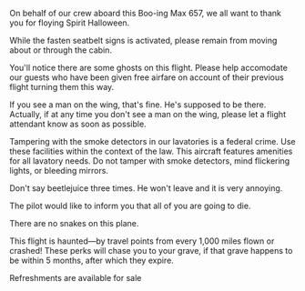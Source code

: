 On behalf of our crew aboard this Boo-ing Max 657, we all want to thank you for floying Spirit Halloween.

While the fasten seatbelt signs is activated, please remain from moving about or through the cabin. 

You'll notice there are some ghosts on this flight. Please help accomodate our guests who have been given free airfare on account of their previous flight turning them this way.

If you see a man on the wing, that's fine. He's supposed to be there. Actually, if at any time you don't see a man on the wing, please let a flight attendant know as soon as possible.

Tampering with the smoke detectors in our lavatories is a federal crime. Use these facilities within the context of the law. This aircraft features amenities for all lavatory needs. Do not tamper with smoke detectors, mind flickering lights, or bleeding mirrors.

Don't say beetlejuice three times. He won't leave and it is very annoying.

The pilot would like to inform you that all of you are going to die.

There are no snakes on this plane.

This flight is haunted—by travel points from every 1,000 miles flown or crashed! These perks will chase you to your grave, if that grave happens to be within 5 months, after which they expire.

Refreshments are available for sale 